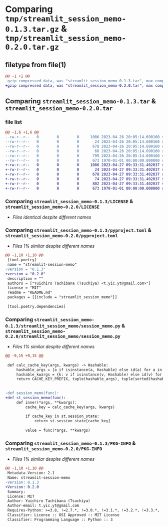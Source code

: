 # Comparing `tmp/streamlit_session_memo-0.1.3.tar.gz` & `tmp/streamlit_session_memo-0.2.0.tar.gz`

## filetype from file(1)

```diff
@@ -1 +1 @@
-gzip compressed data, was "streamlit_session_memo-0.1.3.tar", max compression
+gzip compressed data, was "streamlit_session_memo-0.2.0.tar", max compression
```

## Comparing `streamlit_session_memo-0.1.3.tar` & `streamlit_session_memo-0.2.0.tar`

### file list

```diff
@@ -1,6 +1,6 @@
--rw-r--r--   0        0        0     1086 2023-04-26 20:05:14.690160 streamlit_session_memo-0.1.3/LICENSE
--rw-r--r--   0        0        0       24 2023-04-26 20:05:14.690160 streamlit_session_memo-0.1.3/README.md
--rw-r--r--   0        0        0      678 2023-04-26 20:05:14.690160 streamlit_session_memo-0.1.3/pyproject.toml
--rw-r--r--   0        0        0       68 2023-04-26 20:05:14.690160 streamlit_session_memo-0.1.3/streamlit_session_memo/__init__.py
--rw-r--r--   0        0        0      799 2023-04-26 20:05:14.690160 streamlit_session_memo-0.1.3/streamlit_session_memo/session_memo.py
--rw-r--r--   0        0        0      673 1970-01-01 00:00:00.000000 streamlit_session_memo-0.1.3/PKG-INFO
+-rw-r--r--   0        0        0     1086 2023-04-27 09:33:31.402037 streamlit_session_memo-0.2.0/LICENSE
+-rw-r--r--   0        0        0       24 2023-04-27 09:33:31.402037 streamlit_session_memo-0.2.0/README.md
+-rw-r--r--   0        0        0      678 2023-04-27 09:33:31.402037 streamlit_session_memo-0.2.0/pyproject.toml
+-rw-r--r--   0        0        0       74 2023-04-27 09:33:31.402037 streamlit_session_memo-0.2.0/streamlit_session_memo/__init__.py
+-rw-r--r--   0        0        0      802 2023-04-27 09:33:31.402037 streamlit_session_memo-0.2.0/streamlit_session_memo/session_memo.py
+-rw-r--r--   0        0        0      673 1970-01-01 00:00:00.000000 streamlit_session_memo-0.2.0/PKG-INFO
```

### Comparing `streamlit_session_memo-0.1.3/LICENSE` & `streamlit_session_memo-0.2.0/LICENSE`

 * *Files identical despite different names*

### Comparing `streamlit_session_memo-0.1.3/pyproject.toml` & `streamlit_session_memo-0.2.0/pyproject.toml`

 * *Files 1% similar despite different names*

```diff
@@ -1,10 +1,10 @@
 [tool.poetry]
 name = "streamlit-session-memo"
-version = "0.1.3"
+version = "0.2.0"
 description = ""
 authors = ["Yuichiro Tachibana (Tsuchiya) <t.yic.yt@gmail.com>"]
 license = "MIT"
 readme = "README.md"
 packages = [{include = "streamlit_session_memo"}]
 
 [tool.poetry.dependencies]
```

### Comparing `streamlit_session_memo-0.1.3/streamlit_session_memo/session_memo.py` & `streamlit_session_memo-0.2.0/streamlit_session_memo/session_memo.py`

 * *Files 1% similar despite different names*

```diff
@@ -9,15 +9,15 @@
 
 def calc_cache_key(args, kwargs) -> Hashable:
     hashable_args = [a if isinstance(a, Hashable) else id(a) for a in args]
     hashable_kwargs = {k: v if isinstance(v, Hashable) else id(v) for k, v in kwargs.items()}
     return CACHE_KEY_PREFIX, tuple(hashable_args), tuple(sorted(hashable_kwargs.items()))
 
 
-def session_memo(func):
+def st_session_memo(func):
     def inner(*args, **kwargs):
         cache_key = calc_cache_key(args, kwargs)
 
         if cache_key in st.session_state:
             return st.session_state[cache_key]
 
         value = func(*args, **kwargs)
```

### Comparing `streamlit_session_memo-0.1.3/PKG-INFO` & `streamlit_session_memo-0.2.0/PKG-INFO`

 * *Files 1% similar despite different names*

```diff
@@ -1,10 +1,10 @@
 Metadata-Version: 2.1
 Name: streamlit-session-memo
-Version: 0.1.3
+Version: 0.2.0
 Summary: 
 License: MIT
 Author: Yuichiro Tachibana (Tsuchiya)
 Author-email: t.yic.yt@gmail.com
 Requires-Python: >=3.8, !=2.7.*, !=3.0.*, !=3.1.*, !=3.2.*, !=3.3.*, !=3.4.*, !=3.5.*, !=3.6.*, !=3.7.*
 Classifier: License :: OSI Approved :: MIT License
 Classifier: Programming Language :: Python :: 3
```

